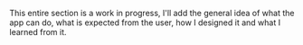 This entire section is a work in progress, I'll add the general idea of what the
app can do, what is expected from the user, how I designed it and what I learned
from it.